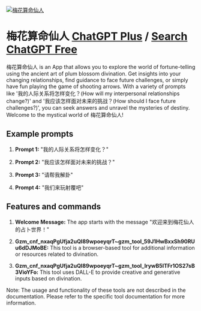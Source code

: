 
[![梅花算命仙人](https://files.oaiusercontent.com/file-sxCiqUlnfhrGBWd75uSVR69T?se=2123-10-17T15%3A03%3A19Z&sp=r&sv=2021-08-06&sr=b&rscc=max-age%3D31536000%2C%20immutable&rscd=attachment%3B%20filename%3D25c06044-4066-439c-8e54-40f1dc41a409.png&sig=xlY/xbPqEmfKzhbdwz/AtnjICjne9EwRW8tSvk2iEtQ%3D)](https://chat.openai.com/g/g-ugAkUEBWq-mei-hua-suan-ming-xian-ren)

# 梅花算命仙人 [ChatGPT Plus](https://chat.openai.com/g/g-ugAkUEBWq-mei-hua-suan-ming-xian-ren) / [Search ChatGPT Free](https://gptcall.net/index.html#/?search=%E6%A2%85%E8%8A%B1%E7%AE%97%E5%91%BD%E4%BB%99%E4%BA%BA)

梅花算命仙人 is an App that allows you to explore the world of fortune-telling using the ancient art of plum blossom divination. Get insights into your changing relationships, find guidance to face future challenges, or simply have fun playing the game of shooting arrows. With a variety of prompts like '我的人际关系将怎样变化？(How will my interpersonal relationships change?)' and '我应该怎样面对未来的挑战？(How should I face future challenges?)', you can seek answers and unravel the mysteries of destiny. Welcome to the mystical world of 梅花算命仙人!

## Example prompts

1. **Prompt 1:** "我的人际关系将怎样变化？"

2. **Prompt 2:** "我应该怎样面对未来的挑战？"

3. **Prompt 3:** "请帮我解卦"

4. **Prompt 4:** "我们来玩射覆吧"

## Features and commands

1. **Welcome Message:** The app starts with the message "欢迎来到梅花仙人的占卜世界！"

2. **Gzm_cnf_nxaqPgUfja2uQI89wpoeyqrT~gzm_tool_59J1HwBxxSh90RUu6dDJMoBE:** This tool is a browser-based tool for additional information or resources related to divination.

3. **Gzm_cnf_nxaqPgUfja2uQI89wpoeyqrT~gzm_tool_lrywB5ITFr1OS27sB3VioYFo:** This tool uses DALL-E to provide creative and generative inputs based on divination.

Note: The usage and functionality of these tools are not described in the documentation. Please refer to the specific tool documentation for more information.


